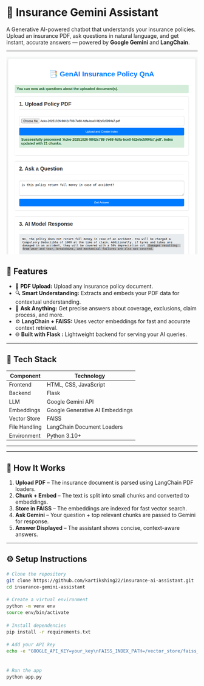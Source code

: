 # 🧠 Insurance Gemini Assistant

A Generative AI-powered chatbot that understands your insurance policies.  
Upload an insurance PDF, ask questions in natural language, and get instant, accurate answers — powered by **Google Gemini** and **LangChain**.

---

![App Screenshot](static/images/demo.png)

## 🚀 Features

- 📝 **PDF Upload:** Upload any insurance policy document.  
- 🔍 **Smart Understanding:** Extracts and embeds your PDF data for contextual understanding.  
- 💬 **Ask Anything:** Get precise answers about coverage, exclusions, claim process, and more.  
- ⚙️ **LangChain + FAISS:** Uses vector embeddings for fast and accurate context retrieval.  
- 🌐 **Built with Flask :** Lightweight backend for serving your AI queries.

---

## 🧩 Tech Stack

| Component | Technology |
|------------|-------------|
| Frontend | HTML, CSS, JavaScript |
| Backend | Flask  |
| LLM | Google Gemini API |
| Embeddings | Google Generative AI Embeddings |
| Vector Store | FAISS |
| File Handling | LangChain Document Loaders |
| Environment | Python 3.10+ |

---

---

## 🧠 How It Works

1. **Upload PDF** – The insurance document is parsed using LangChain PDF loaders.  
2. **Chunk + Embed** – The text is split into small chunks and converted to embeddings.  
3. **Store in FAISS** – The embeddings are indexed for fast vector search.  
4. **Ask Gemini** – Your question + top relevant chunks are passed to Gemini for response.  
5. **Answer Displayed** – The assistant shows concise, context-aware answers.

---

## ⚙️ Setup Instructions

```bash
# Clone the repository
git clone https://github.com/kartikshing22/insurance-ai-assistant.git
cd insurance-gemini-assistant

# Create a virtual environment
python -m venv env
source env/bin/activate

# Install dependencies
pip install -r requirements.txt

# Add your API key
echo -e "GOOGLE_API_KEY=your_key\nFAISS_INDEX_PATH=/vector_store/faiss_index" > .env


# Run the app
python app.py


